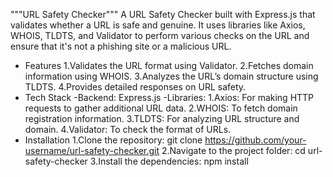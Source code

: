 """URL Safety Checker""" 
A URL Safety Checker built with Express.js that validates whether a URL is safe and genuine. It uses libraries like Axios, WHOIS, TLDTS, and Validator to perform various checks on the URL and ensure that it's not a phishing site or a malicious URL.

- Features
1.Validates the URL format using Validator.
2.Fetches domain information using WHOIS.
3.Analyzes the URL’s domain structure using TLDTS.
4.Provides detailed responses on URL safety.
- Tech Stack
-Backend: Express.js
-Libraries:
1.Axios: For making HTTP requests to gather additional URL data.
2.WHOIS: To fetch domain registration information.
3.TLDTS: For analyzing URL structure and domain.
4.Validator: To check the format of URLs.
- Installation
1.Clone the repository:
git clone https://github.com/your-username/url-safety-checker.git
2.Navigate to the project folder:
cd url-safety-checker
3.Install the dependencies:
npm install
